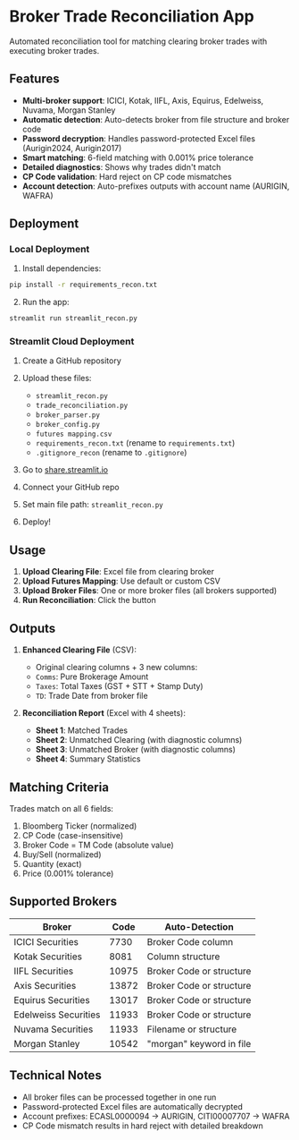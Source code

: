 # Broker Trade Reconciliation App

Automated reconciliation tool for matching clearing broker trades with executing broker trades.

## Features

- **Multi-broker support**: ICICI, Kotak, IIFL, Axis, Equirus, Edelweiss, Nuvama, Morgan Stanley
- **Automatic detection**: Auto-detects broker from file structure and broker code
- **Password decryption**: Handles password-protected Excel files (Aurigin2024, Aurigin2017)
- **Smart matching**: 6-field matching with 0.001% price tolerance
- **Detailed diagnostics**: Shows why trades didn't match
- **CP Code validation**: Hard reject on CP code mismatches
- **Account detection**: Auto-prefixes outputs with account name (AURIGIN, WAFRA)

## Deployment

### Local Deployment

1. Install dependencies:
```bash
pip install -r requirements_recon.txt
```

2. Run the app:
```bash
streamlit run streamlit_recon.py
```

### Streamlit Cloud Deployment

1. Create a GitHub repository
2. Upload these files:
   - `streamlit_recon.py`
   - `trade_reconciliation.py`
   - `broker_parser.py`
   - `broker_config.py`
   - `futures mapping.csv`
   - `requirements_recon.txt` (rename to `requirements.txt`)
   - `.gitignore_recon` (rename to `.gitignore`)

3. Go to [share.streamlit.io](https://share.streamlit.io)
4. Connect your GitHub repo
5. Set main file path: `streamlit_recon.py`
6. Deploy!

## Usage

1. **Upload Clearing File**: Excel file from clearing broker
2. **Upload Futures Mapping**: Use default or custom CSV
3. **Upload Broker Files**: One or more broker files (all brokers supported)
4. **Run Reconciliation**: Click the button

## Outputs

1. **Enhanced Clearing File** (CSV):
   - Original clearing columns + 3 new columns:
   - `Comms`: Pure Brokerage Amount
   - `Taxes`: Total Taxes (GST + STT + Stamp Duty)
   - `TD`: Trade Date from broker file

2. **Reconciliation Report** (Excel with 4 sheets):
   - **Sheet 1**: Matched Trades
   - **Sheet 2**: Unmatched Clearing (with diagnostic columns)
   - **Sheet 3**: Unmatched Broker (with diagnostic columns)
   - **Sheet 4**: Summary Statistics

## Matching Criteria

Trades match on all 6 fields:
1. Bloomberg Ticker (normalized)
2. CP Code (case-insensitive)
3. Broker Code = TM Code (absolute value)
4. Buy/Sell (normalized)
5. Quantity (exact)
6. Price (0.001% tolerance)

## Supported Brokers

| Broker | Code | Auto-Detection |
|--------|------|----------------|
| ICICI Securities | 7730 | Broker Code column |
| Kotak Securities | 8081 | Column structure |
| IIFL Securities | 10975 | Broker Code or structure |
| Axis Securities | 13872 | Broker Code or structure |
| Equirus Securities | 13017 | Broker Code or structure |
| Edelweiss Securities | 11933 | Broker Code or structure |
| Nuvama Securities | 11933 | Filename or structure |
| Morgan Stanley | 10542 | "morgan" keyword in file |

## Technical Notes

- All broker files can be processed together in one run
- Password-protected Excel files are automatically decrypted
- Account prefixes: ECASL0000094 → AURIGIN, CITI00007707 → WAFRA
- CP Code mismatch results in hard reject with detailed breakdown
